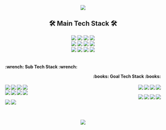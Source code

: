 <div align="center">
  <img src="https://capsule-render.vercel.app/api?type=waving&color=1061e8&height=120&section=header&text=Mirror%20World&fontSize=40&fontColor=ffffff" />
  <h2><b>🛠 Main Tech Stack 🛠</b></h2>
  <img src="https://img.shields.io/badge/python-3776AB?style=for-the-badge&logo=python&logoColor=white">
  <img src="https://img.shields.io/badge/anaconda-44A833?style=for-the-badge&logo=anaconda&logoColor=white">
  <img src="https://img.shields.io/badge/opencv-5C3EE8?style=for-the-badge&logo=opencv&logoColor=white">
  <img src="https://img.shields.io/badge/spacy-09A3D5?style=for-the-badge&logo=spacy&logoColor=white">
  <br>
  <img src="https://img.shields.io/badge/selenium-43B02A?style=for-the-badge&logo=selenium&logoColor=white">
  <img src="https://img.shields.io/badge/django-092E20?style=for-the-badge&logo=django&logoColor=white">
  <img src="https://img.shields.io/badge/Oracle-F80000?style=for-the-badge&logo=Oracle&logoColor=white">
  <img src="https://img.shields.io/badge/JAVA-007396?style=for-the-badge&logo=java&logoColor=white">
  <br>
  <img src="https://img.shields.io/badge/vsCode-007ACC?style=for-the-badge&logo=visualstudiocode%20IDE&logoColor=white">
  <img src="https://img.shields.io/badge/jupyter-F37626?style=for-the-badge&logo=jupyter%20IDE&logoColor=white">
  <img src="https://img.shields.io/badge/linux-FCC624?style=for-the-badge&logo=linux&logoColor=white">
  <img src="https://img.shields.io/badge/git-F05032?style=for-the-badge&logo=git&logoColor=white">
  <br><br>
  <h4><p align="left"><b>:wrench: Sub Tech Stack :wrench:</b></p>  <p align="right"><b>:books: Goal Tech Stack :books:</b></p></h4>
  <img align="left" src="https://img.shields.io/badge/html5-E34F26?style=for-the-badge&logo=html5&logoColor=white">
  <img align="left" src="https://img.shields.io/badge/css3-1572B6?style=for-the-badge&logo=css3&logoColor=white">
  <img align="left" src="https://img.shields.io/badge/javascript-F7DF1E?style=for-the-badge&logo=javascript&logoColor=white">
  <img align="left" src="https://img.shields.io/badge/vue.js-4FC08D?style=for-the-badge&logo=vuedotjs&logoColor=white">
  <p>             </p>
  <img align="right" src="https://img.shields.io/badge/hadoop-66CCFF?style=for-the-badge&logo=apachehadoop&logoColor=white">
  <img align="right" src="https://img.shields.io/badge/kafka-231F20?style=for-the-badge&logo=apachekafka&logoColor=white">
  <img align="right" src="https://img.shields.io/badge/docker-2496ED?style=for-the-badge&logo=docker&logoColor=white">
  <img align="right" src="https://img.shields.io/badge/kubernetes-326CE5?style=for-the-badge&logo=kubernetes&logoColor=white">
  <br>
  <img align="left" src="https://img.shields.io/badge/nuxt.js-00DC82?style=for-the-badge&logo=nuxtdotjs&logoColor=white">
  <img align="left" src="https://img.shields.io/badge/illustrator-FF9A00?style=for-the-badge&logo=adobeillustrator&logoColor=white">
  <img align="left" src="https://img.shields.io/badge/photoshop-31A8FF?style=for-the-badge&logo=adobephotoshop&logoColor=white">
  <img align="left" src="https://img.shields.io/badge/figma-F24E1E?style=for-the-badge&logo=figma&logoColor=white">
  <p>             </p>
  <img align="right" src="https://img.shields.io/badge/aws-232F3E?style=for-the-badge&logo=aws&logoColor=white">
  <img align="right" src="https://img.shields.io/badge/elastic-005571?style=for-the-badge&logo=elastic&logoColor=white">
  <img align="right" src="https://img.shields.io/badge/spring-6DB33F?style=for-the-badge&logo=spring&logoColor=white">
  <img align="right" src="https://img.shields.io/badge/elastic-005571?style=for-the-badge&logo=elastic&logoColor=white">
  <br>
  <img align="left" src="https://img.shields.io/badge/trello-0052CC?style=for-the-badge&logo=trello&logoColor=white">
  <img align="left" src="https://img.shields.io/badge/notion-000000?style=for-the-badge&logo=notion&logoColor=white">
  <p>             </p>
  <br>
  <br><br>
  <img src="http://mazassumnida.wtf/api/v2/generate_badge?boj=sujun"/>
</div>

<!--
**su1jun/su1jun** is a ✨ _special_ ✨ repository because its `README.md` (this file) appears on your GitHub profile.

Here are some ideas to get you started:

- 🔭 I’m currently working on ... - 🌱 I’m currently learning ... - 👯 I’m looking to collaborate on ...
- 🤔 I’m looking for help with ...
- 💬 Ask me about ...
- 📫 How to reach me: ...
- 😄 Pronouns: ...
- ⚡ Fun fact: ...

//numpy
<img src="https://img.shields.io/badge/numpy-#013243?style=for-the-badge&logo=numpy&logoColor=white">
//pandas
<img src="https://img.shields.io/badge/pandas-#150458?style=for-the-badge&logo=pandas&logoColor=white">
//pytorch
<img src="https://img.shields.io/badge/pytorch-#EE4C2C?style=for-the-badge&logo=pytorch&logoColor=white">
//tensorflow
<img src="https://img.shields.io/badge/tensorflow-#FF6F00?style=for-the-badge&logo=tensorflow&logoColor=white">
//Keras
<img src="https://img.shields.io/badge/keras-#D00000?style=for-the-badge&logo=keras&logoColor=white">
//scikitlearn
<img src="https://img.shields.io/badge/scikitlearn-#F7931E?style=for-the-badge&logo=scikitlearn&logoColor=white">

-->
